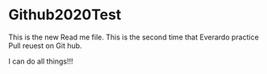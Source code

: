 # Github2020Test
This is the new Read me file.
This is the second time that Everardo practice Pull reuest on Git hub.





I can do all things!!!
